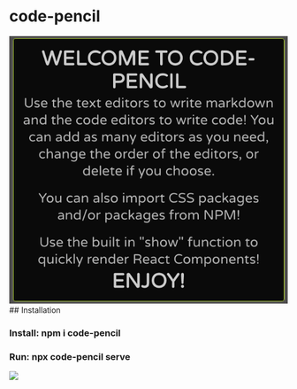 # code-pencil

<img src="./images/welcome.png">
## Installation

### Install: npm i code-pencil

### Run: npx code-pencil serve

<img src="./images/code-pencil-gif.gif" />
